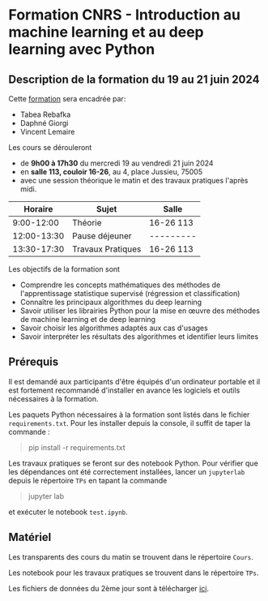 # Formation CNRS - Introduction au machine learning et au deep learning avec Python

## Description de la formation du 19 au 21 juin 2024

Cette [formation](https://cnrsformation.cnrs.fr/introduction-machine-learning-deep-learning-avec-python?axe=160) sera encadrée par:

- Tabea Rebafka
- Daphné Giorgi
- Vincent Lemaire 

Les cours se dérouleront 

- de **9h00 à 17h30** du mercredi 19 au vendredi 21 juin 2024
- en **salle 113, couloir 16-26**, au 4, place Jussieu, 75005
- avec une session théorique le matin et des travaux pratiques l'après midi.


| Horaire     | Sujet             | Salle     |
| ----------- | ----------------- | --------- |
| 9:00-12:00  | Théorie           | 16-26 113 |
| 12:00-13:30 | Pause déjeuner    | --------- |
| 13:30-17:30 | Travaux Pratiques | 16-26 113 |

Les objectifs de la formation sont
- Comprendre les concepts mathématiques des méthodes de l'apprentissage statistique supervisé (régression et classification)
- Connaître les principaux algorithmes du deep learning
- Savoir utiliser les librairies Python pour la mise en œuvre des méthodes de machine learning et de deep learning
- Savoir choisir les algorithmes adaptés aux cas d'usages
- Savoir interpréter les résultats des algorithmes et identifier leurs limites

## Prérequis

Il est demandé aux participants d'être équipés d'un ordinateur portable et il est fortement recommandé d'installer en avance les logiciels et outils nécessaires à la formation.

Les paquets Python nécessaires à la formation sont listés dans le fichier `requirements.txt`. Pour les installer depuis la console, il suffit de taper la commande :

> pip install -r requirements.txt

Les travaux pratiques se feront sur des notebook Python. Pour vérifier que les dépendances ont été correctement installées, lancer un `jupyterlab` depuis le répertoire `TPs` en tapant la commande

> jupyter lab

et exécuter le notebook `test.ipynb`.

## Matériel

Les transparents des cours du matin se trouvent dans le répertoire `Cours`.

Les notebook pour les travaux pratiques se trouvent dans le répertoire `TPs`.

Les fichiers de données du 2ème jour sont à télécharger [ici](https://plmbox.math.cnrs.fr/d/b4c37f98e9724238940b/). 
